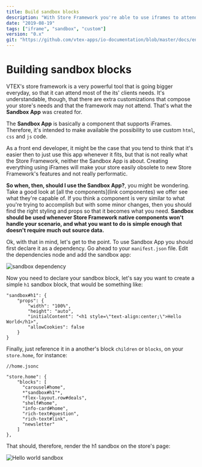 ```yaml
---
title: Build sandbox blocks
description: "With Store Framework you're able to use iframes to attend specific custom needs"
date: "2019-08-19"
tags: ["iframe", "sandbox", "custom"]
version: "0.x"
git: "https://github.com/vtex-apps/io-documentation/blob/master/docs/en/Recipes/layout/sandboxBlock.md"
---
```


# Building sandbox blocks

VTEX's store framework is a very powerful tool that is going bigger everyday, so that it can attend most of the its' clients needs. It's understandable, though, that there are extra customizations that compose your store's needs and that the framework may not attend. That's what the **Sandbox App** was created for. 

The **Sandbox App** is basically a component that supports iFrames. Therefore, it's intended to make available the possibility to use custom `html`, `css` and `js` code.

As a front end developer, it might be the case that you tend to think that it's easier then to just use this app whenever it fits, but that is not really what the Store Framework, neither the Sandbox App is about. Creating everything using iFrames will make your store easily obsolete to new Store Framework's features and not really performatic.

**So when, then, should I use the Sandbox App?**, you might be wondering. Take a good look at [all the components](link componentes) we offer see what they're capable of. If you think a component is very similar to what you're trying to accomplish but with some minor changes, then you should find the right styling and props so that it becomes what you need. **Sandbox should be used whenever Store Framework native components won't handle your scenario, and what you want to do is simple enough that doesn't require much out source data.**

Ok, with that in mind, let's get to the point. To use Sandbox App you should first declare it as a dependency. Go ahead to your `manifest.json` file. Edit the dependencies node and add the sandbox app:

![sandbox dependency](https://lh6.googleusercontent.com/xHiHR8-_xYO2NuPaAHSAC2zxaFMCJyP72NIGAPi0EK77D60bdkFkcmvQLqYbenwvlTuTO875jfrMhh5HGxo9OXI7ZtSANTCxTytUJD0d)


Now you need to declare your sandbox block, let's say you want to create a simple `h1` sandbox block, that would be something like: 
```
"sandbox#h1": {
    "props": {
        "width": "100%",
        "height": "auto",
        "initialContent": "<h1 style=\"text-align:center;\">Hello World</h1>",
        "allowCookies": false
    }
}

```
Finally, just reference it in a another's block `children` or `blocks`, on your `store.home`, for instance: 

```
//home.jsonc

"store.home": {
    "blocks": [
      "carousel#home",
      *"sandbox#h1"*,
      "flex-layout.row#deals",
      "shelf#home",
      "info-card#home",
      "rich-text#question",
      "rich-text#link",
      "newsletter"
    ]
},
```

That should, therefore, render the h1 sandbox on the store's page:

![Hello world sandbox](https://lh3.googleusercontent.com/Rc4W95PP3U7vWemeuT_Btgw3e-itXkK-L84NFTlHet_2zge_l50ygV4e5CX5CLaH2R4G9xmHya7xiwz3hQ8gPr7QN9RQYgLrLidPs_UN)
